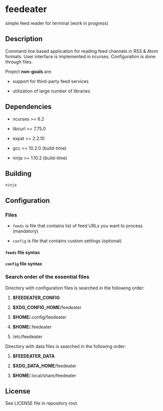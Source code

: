 # feedeater

simple feed reader for terminal (work in progress)

## Description

Command line based application for reading feed channels in RSS & Atom formats. User interface is implemented in ncurses. Configuration is done through files.

Project **non-goals** are:

* support for third-party feed services

* utilization of large number of libraries

## Dependencies

* ncurses >= 6.2

* libcurl >= 7.75.0

* expat >= 2.2.10

* gcc >= 10.2.0 (build-time)

* ninja >= 1.10.2 (build-time)

## Building

	ninja

## Configuration

### Files

* `feeds` is file that contains list of feed URLs you want to process (mandatory)

* `config` is file that contains custom settings (optional)

#### `feeds` file syntax

#### `config` file syntax

### Search order of the essential files

Directory with configuration files is searched in the following order:

1. **$FEEDEATER_CONFIG**

2. **$XDG_CONFIG_HOME**/feedeater

3. **$HOME**/.config/feedeater

4. **$HOME**/.feedeater

5. /etc/feedeater

Directory with data files is searched in the following order:

1. **$FEEDEATER_DATA**

2. **$XDG_DATA_HOME**/feedeater

3. **$HOME**/.local/share/feedeater

## License

See LICENSE file in repository root.
